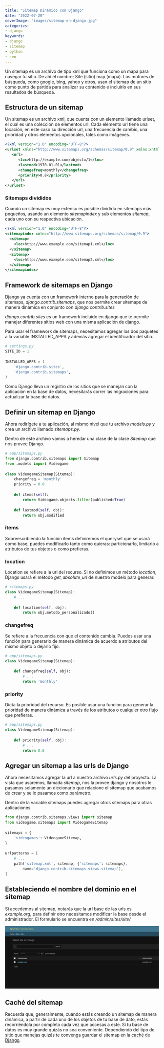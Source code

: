 ```yaml
---
title: "Sitemap Dinámico con Django"
date: "2022-07-20"
coverImage: "images/sitemap-en-django.jpg"
categories:
- django
keywords:
- django
- sitemap
- python
- seo
---
```


Un sitemap es un archivo de tipo xml que funciona como un mapa para navegar tu sitio. De ahí el nombre; Site (sitio) map (mapa). Los motores de búsqueda, como google, bing, yahoo y otros, usan el sitemap de un sitio como punto de partida para analizar su contenido e incluirlo en sus resultados de búsqueda.

## Estructura de un sitemap

Un sitemap es un archivo xml, que cuenta con un elemento llamado urlset, el cual es una colección de elementos url. Cada elemento url tiene una locación, en este caso su dirección url, una frecuencia de cambio, una prioridad y otros elementos opcionales, tales como imágenes.

```xml
<?xml version="1.0" encoding="UTF-8"?>
<urlset xmlns="http://www.sitemaps.org/schemas/sitemap/0.9" xmlns:xhtml="http://www.w3.org/1999/xhtml">
   <url>
      <loc>http://example.com/objecto/1</loc>
      <lastmod>1970-01-01</lastmod>
      <changefreq>monthly</changefreq>
      <priority>0.8</priority>
   </url>
</urlset>
```

### Sitemaps divididos

Cuando un sitemap es muy extenso es posible dividirlo en sitemaps más pequeños, usando un elemento *sitemapindex* y sub elementos *sitemap*, cada uno con su respectiva ubicación.

```xml
<?xml version="1.0" encoding="UTF-8"?>
<sitemapindex xmlns="http://www.sitemaps.org/schemas/sitemap/0.9">
  <sitemap>
    <loc>http://www.example.com/sitemap1.xml</loc>
  </sitemap>
  <sitemap>
    <loc>http://www.example.com/sitemap2.xml</loc>
  </sitemap>
</sitemapindex>
```

## Framework de sitemaps en Django

Django ya cuenta con un framework interno para la generación de sitemaps, *django.contrib.sitemaps*, que nos permite crear sitemaps de manera dinámica en conjunto con *django.contrib.sites*

*django.contrib.sites* es un framework incluido en django que te permite manejar diferentes sitios web con una misma aplicación de django. 

Para usar el framework de sitemaps, necesitamos agregar los dos paquetes a la variable INSTALLED_APPS y además agregar el identificador del sitio.

```python
# settings.py
SITE_ID = 1

INSTALLED_APPS = (
    'django.contrib.sites',
    'django.contrib.sitemaps',
)
```

Como Django lleva un registro de los sitios que se manejan con la aplicación en la base de datos, necesitarás correr las migraciones para actualizar la base de datos.

## Definir un sitemap en Django

Ahora redirígete a tu aplicación, al mismo nivel que tu archivo *models.py* y crea un archivo llamado *sitemaps.py*.

Dentro de este archivo vamos a heredar una clase de la clase *Sitemap* que nos provee Django.

```python
# app/sitemaps.py
from django.contrib.sitemaps import Sitemap
from .models import Videogame

class VideogameSitemap(Sitemap):
    changefreq = 'monthly'
    priority = 0.8

    def items(self):
        return Videogame.objects.filter(published=True)

    def lastmod(self, obj):
        return obj.modified

```

### items

Sobreescribiendo la función items definiremos el queryset que se usará como base, puedes modificarlo tanto como quieras: particionarlo, limitarlo a atributos de tus objetos o como prefieras.

### location

Location se refiere a la url del recurso. Si no definimos un método *location*, Django usará el método *get_absolute_url* de nuestro modelo para generar.

```python
# sitemaps.py
class VideogameSitemap(Sitemap):
    # ...

    def location(self, obj):
        return obj.metodo_personalizado()

```

### changefreq

Se refiere a la frecuencia con que el contenido cambia. Puedes usar una función para generarlo de manera dinámica de acuerdo a atributos del mismo objeto o dejarlo fijo.

```python
# app/sitemaps.py
class VideogameSitemap(Sitemap):
    
    def changefreq(self, obj):
        # ...
        return 'monthly'

```

### priority

Dicta la prioridad del recurso. Es posible usar una función para generar la prioridad de manera dinámica a través de los atributos o cualquier otro flujo que prefieras.

```python
# app/sitemaps.py
class VideogameSitemap(Sitemap):

    def priority(self, obj):
        # ...
        return 0.8
```

## Agregar un sitemap a las urls de Django

Ahora necesitamos agregar la url a nuestro archivo *urls.py* del proyecto. La vista que usaremos, llamada *sitemap*, nos la provee django y nosotros le pasamos solamente un diccionario que relacione el sitemap que acabamos de crear y se lo pasamos como parámetro.

Dentro de la variable sitemaps puedes agregar otros sitemaps para otras aplicaciones.

```python
from django.contrib.sitemaps.views import sitemap
from videogame.sitemaps import VideogameSitemap

sitemaps = {
    'videogames': VideogameSitemap,
}

urlpatterns = [
    # ...
    path('sitemap.xml', sitemap, {'sitemaps': sitemaps},
        name='django.contrib.sitemaps.views.sitemap'),
]
```

## Estableciendo el nombre del dominio en el sitemap

Si accedemos al sitemap, notarás que la url base de las urls es *example.org*, para definir otro necesitamos modificar la base desde el administrador. El formulario se encuentra en */admin/sites/site/*

![Agregar un dominio al sitemap de Django](images/Django-sitio-sitemap.png "Modifica el dominio por defecto del sitemap en /admin/sites/site/")

## Caché del sitemap

Recuerda que, generalmente, cuando estás creando un sitemap de manera dinámica, a partir de cada uno de los objetos de tu base de dato, estás recorriéndola por completo cada vez que accesas a este. Si tu base de datos es muy grande quizás no sea conveniente. Dependiendo del tipo de sitio que manejas quizás te convenga guardar el sitemap en la [caché de Django](/cache-en-django-rest-framework-con-memcached/).